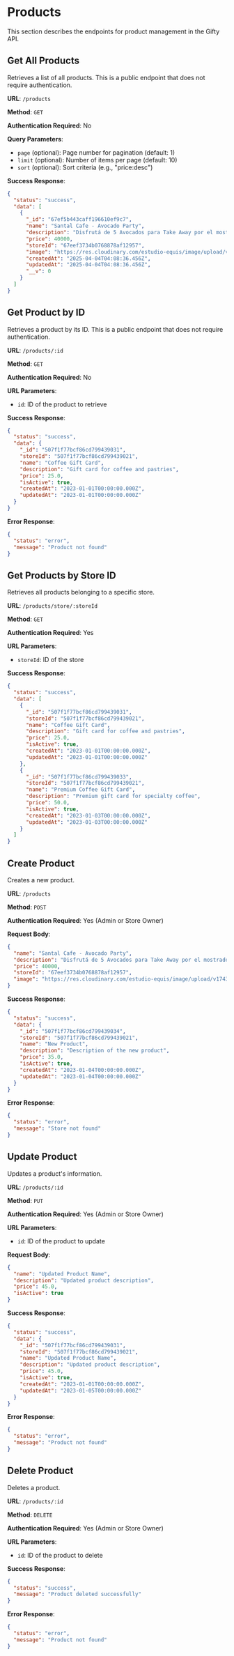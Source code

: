 # Products

This section describes the endpoints for product management in the Gifty API.

## Get All Products

Retrieves a list of all products. This is a public endpoint that does not require authentication.

**URL**: `/products`

**Method**: `GET`

**Authentication Required**: No

**Query Parameters**:

- `page` (optional): Page number for pagination (default: 1)
- `limit` (optional): Number of items per page (default: 10)
- `sort` (optional): Sort criteria (e.g., "price:desc")

**Success Response**:

```json
{
  "status": "success",
  "data": [
    {
      "_id": "67ef5b443caff196610ef9c7",
      "name": "Santal Cafe - Avocado Party",
      "description": "Disfrutá de 5 Avocados para Take Away por el mostrador de cualquier sucursal de Santal Café.",
      "price": 40000,
      "storeId": "67eef3734b0768878af12957",
      "image": "https://res.cloudinary.com/estudio-equis/image/upload/v1743739846/products/temp/product-1743739714360.jpg",
      "createdAt": "2025-04-04T04:08:36.456Z",
      "updatedAt": "2025-04-04T04:08:36.456Z",
      "__v": 0
    }
  ]
}
```

## Get Product by ID

Retrieves a product by its ID. This is a public endpoint that does not require authentication.

**URL**: `/products/:id`

**Method**: `GET`

**Authentication Required**: No

**URL Parameters**:

- `id`: ID of the product to retrieve

**Success Response**:

```json
{
  "status": "success",
  "data": {
    "_id": "507f1f77bcf86cd799439031",
    "storeId": "507f1f77bcf86cd799439021",
    "name": "Coffee Gift Card",
    "description": "Gift card for coffee and pastries",
    "price": 25.0,
    "isActive": true,
    "createdAt": "2023-01-01T00:00:00.000Z",
    "updatedAt": "2023-01-01T00:00:00.000Z"
  }
}
```

**Error Response**:

```json
{
  "status": "error",
  "message": "Product not found"
}
```

## Get Products by Store ID

Retrieves all products belonging to a specific store.

**URL**: `/products/store/:storeId`

**Method**: `GET`

**Authentication Required**: Yes

**URL Parameters**:

- `storeId`: ID of the store

**Success Response**:

```json
{
  "status": "success",
  "data": [
    {
      "_id": "507f1f77bcf86cd799439031",
      "storeId": "507f1f77bcf86cd799439021",
      "name": "Coffee Gift Card",
      "description": "Gift card for coffee and pastries",
      "price": 25.0,
      "isActive": true,
      "createdAt": "2023-01-01T00:00:00.000Z",
      "updatedAt": "2023-01-01T00:00:00.000Z"
    },
    {
      "_id": "507f1f77bcf86cd799439033",
      "storeId": "507f1f77bcf86cd799439021",
      "name": "Premium Coffee Gift Card",
      "description": "Premium gift card for specialty coffee",
      "price": 50.0,
      "isActive": true,
      "createdAt": "2023-01-03T00:00:00.000Z",
      "updatedAt": "2023-01-03T00:00:00.000Z"
    }
  ]
}
```

## Create Product

Creates a new product.

**URL**: `/products`

**Method**: `POST`

**Authentication Required**: Yes (Admin or Store Owner)

**Request Body**:

```json
{
  "name": "Santal Cafe - Avocado Party",
  "description": "Disfrutá de 5 Avocados para Take Away por el mostrador de cualquier sucursal de Santal Café.",
  "price": 40000,
  "storeId": "67eef3734b0768878af12957",
  "image": "https://res.cloudinary.com/estudio-equis/image/upload/v1743739846/products/temp/product-1743739714360.jpg"
}
```

**Success Response**:

```json
{
  "status": "success",
  "data": {
    "_id": "507f1f77bcf86cd799439034",
    "storeId": "507f1f77bcf86cd799439021",
    "name": "New Product",
    "description": "Description of the new product",
    "price": 35.0,
    "isActive": true,
    "createdAt": "2023-01-04T00:00:00.000Z",
    "updatedAt": "2023-01-04T00:00:00.000Z"
  }
}
```

**Error Response**:

```json
{
  "status": "error",
  "message": "Store not found"
}
```

## Update Product

Updates a product's information.

**URL**: `/products/:id`

**Method**: `PUT`

**Authentication Required**: Yes (Admin or Store Owner)

**URL Parameters**:

- `id`: ID of the product to update

**Request Body**:

```json
{
  "name": "Updated Product Name",
  "description": "Updated product description",
  "price": 45.0,
  "isActive": true
}
```

**Success Response**:

```json
{
  "status": "success",
  "data": {
    "_id": "507f1f77bcf86cd799439031",
    "storeId": "507f1f77bcf86cd799439021",
    "name": "Updated Product Name",
    "description": "Updated product description",
    "price": 45.0,
    "isActive": true,
    "createdAt": "2023-01-01T00:00:00.000Z",
    "updatedAt": "2023-01-05T00:00:00.000Z"
  }
}
```

**Error Response**:

```json
{
  "status": "error",
  "message": "Product not found"
}
```

## Delete Product

Deletes a product.

**URL**: `/products/:id`

**Method**: `DELETE`

**Authentication Required**: Yes (Admin or Store Owner)

**URL Parameters**:

- `id`: ID of the product to delete

**Success Response**:

```json
{
  "status": "success",
  "message": "Product deleted successfully"
}
```

**Error Response**:

```json
{
  "status": "error",
  "message": "Product not found"
}
```
